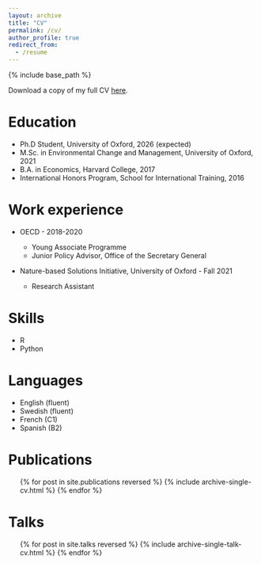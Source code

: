 ```yaml
---
layout: archive
title: "CV"
permalink: /cv/
author_profile: true
redirect_from:
  - /resume
---
```


{% include base_path %}

Download a copy of my full CV [here](http://ebbam.github.io/ebba_website/files/Ebba_Mark_CV_2pg.pdf).

Education
======
* Ph.D Student, University of Oxford, 2026 (expected)
* M.Sc. in Environmental Change and Management, University of Oxford, 2021
* B.A. in Economics, Harvard College, 2017
* International Honors Program, School for International Training, 2016

Work experience
======
* OECD - 2018-2020
  * Young Associate Programme
  * Junior Policy Advisor, Office of the Secretary General

* Nature-based Solutions Initiative, University of Oxford - Fall 2021
  * Research Assistant
  
Skills
======
* R
* Python

Languages
======
* English (fluent)
* Swedish (fluent)
* French (C1)
* Spanish (B2)

Publications
======
  <ul>{% for post in site.publications reversed %}
    {% include archive-single-cv.html %}
  {% endfor %}</ul>
  
Talks
======
  <ul>{% for post in site.talks reversed %}
    {% include archive-single-talk-cv.html  %}
  {% endfor %}</ul>
  
<!-- Teaching
======
  <ul>{% for post in site.teaching reversed %}
    {% include archive-single-cv.html %}
  {% endfor %}</ul> -->
  
<!-- Service and leadership
======
* Bureau of Economics Peer Tutor, Harvard College
* Captain and Treasurer, Harvard Women's Club Volleyball Team -->
